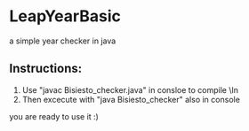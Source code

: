 # LeapYearBasic
a simple year checker in java

## Instructions: 
1. Use "javac Bisiesto_checker.java" in consloe to compile \ln
2. Then excecute with "java Bisiesto_checker" also in console

you are ready to use it :)


